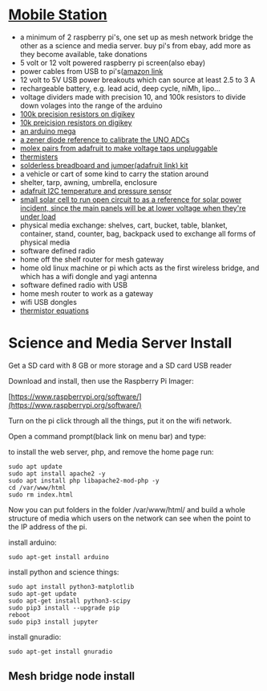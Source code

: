 
# [Mobile Station](https://github.com/LafeLabs/trashmagicmedia/tree/main/mobilestation)



 - a minimum of 2 raspberry pi's, one set up as mesh network bridge the other as a science and media server. buy pi's from ebay, add more as they become available, take donations
 - 5 volt or 12 volt powered raspberry pi screen(also ebay)
 - power cables from USB to pi's([amazon link](https://www.amazon.com/CableCreation-Braided-480Mbps-Compatible-Resistance/dp/B01DVLB1I4/)
 - 12 volt to 5V USB power breakouts which can source at least 2.5 to 3 A
 - rechargeable battery, e.g. lead acid, deep cycle, niMh, lipo...
 - voltage dividers made with precision 10, and 100k resistors to divide down volages into the range of the arduino
 - [100k precision resistors on digikey](https://www.digikey.com/en/products/detail/vishay-beyschlag-draloric-bc-components/MBB0207VD1003BC100/7350411)
 - [10k preicision resistors on digikey](https://www.digikey.com/en/products/detail/vishay-beyschlag-draloric-bc-components/MBB0207VE1002BC100/7350421)
 - [an arduino mega](https://www.amazon.com/ELEGOO-ATmega2560-ATMEGA16U2-Projects-Compliant/dp/B01H4ZLZLQ/)
 - [a zener diode reference to calibrate the UNO ADCs](https://www.digikey.com/en/products/detail/rochester-electronics-llc/1N5223B/13450134)
 - [molex pairs from adafruit to make voltage taps unpluggable](https://www.adafruit.com/product/4720)
 - [thermisters](https://www.digikey.com/en/products/detail/tewa-sensors-llc/TTDO-100KC3-5/12372700)
 - [solderless breadboard and jumper(adafruit link) kit](https://www.adafruit.com/product/3314)
 - a vehicle or cart of some kind to carry the station around
 - shelter, tarp, awning, umbrella, enclosure
 - [adafruit I2C temperature and pressure sensor](https://www.adafruit.com/product/1893)
 - [small solar cell to run open circuit to as a reference for solar power incident, since the main panels will be at lower voltage when they're under load](https://www.digikey.com/en/products/detail/panasonic-bsg/AM-1417CA-DGK-E/2165185)
 - physical media exchange: shelves, cart, bucket, table, blanket, container, stand, counter, bag, backpack used to exchange all forms of physical media
 - software defined radio
 - home off the shelf router for mesh gateway
 - home old linux machine or pi which acts as the first wireless bridge, and which has a wifi dongle and yagi antenna
 - software defined radio with USB
 - home mesh router to work as a gateway
 - wifi USB dongles 
 - [thermistor equations](https://www.ametherm.com/thermistor/ntc-thermistor-beta)
     
     
# Science and Media Server Install
     
Get a SD card with 8 GB or more storage and a SD card USB reader

Download and install, then use the Raspberry Pi Imager:

[https://www.raspberrypi.org/software/](https://www.raspberrypi.org/software/)


Turn on the pi click through all the things, put it on the wifi network.

Open a command prompt(black link on menu bar) and type:

to install the web server, php, and remove the home page run:

```
sudo apt update
sudo apt install apache2 -y
sudo apt install php libapache2-mod-php -y
cd /var/www/html
sudo rm index.html
```

Now you can put folders in the folder /var/www/html/ and build a whole structure of media which users on the network can see when the point to the IP address of the pi.

install arduino:

```
sudo apt-get install arduino
```

install python and science things:

```
sudo apt install python3-matplotlib
sudo apt-get update
sudo apt-get install python3-scipy
sudo pip3 install --upgrade pip
reboot
sudo pip3 install jupyter
```

install gnuradio:

```
sudo apt-get install gnuradio
```

## Mesh bridge node install



     